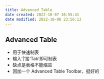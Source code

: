```yaml
---
title: Advanced Table
date created: 2022-10-07 16:55:41
date modified: 2022-10-08 23:56:13
---
```

## Advanced Table

- 用于快速制表
- 输入’|‘接‘Tab’即可制表
- 缺点是表格不能缩进
- 回加一个 Advanced Table Toolbar，挺好的
